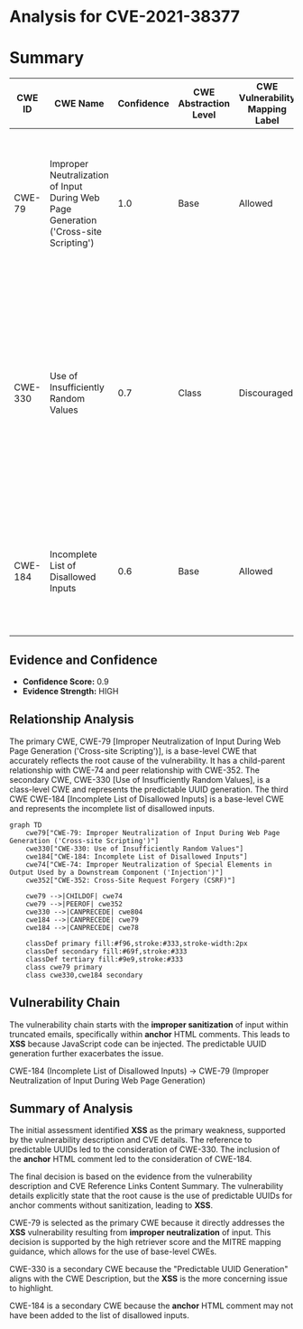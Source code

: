 # Analysis for CVE-2021-38377

# Summary
| CWE ID | CWE Name | Confidence | CWE Abstraction Level | CWE Vulnerability Mapping Label | CWE-Vulnerability Mapping Notes |
|---|---|---|---|---|---|
| CWE-79 | Improper Neutralization of Input During Web Page Generation ('Cross-site Scripting') | 1.0 | Base | Allowed | Primary CWE: The vulnerability description explicitly mentions **XSS** and JavaScript injection, aligning with the core characteristics of this CWE. |
| CWE-330 | Use of Insufficiently Random Values | 0.7 | Class | Discouraged | Secondary CWE: The CVE Reference mentions "Predictable UUID Generation" which aligns with the description of this CWE, however, it is a Class level CWE and we have an option to assign CWE-79 which is a Base level. |
| CWE-184 | Incomplete List of Disallowed Inputs | 0.6 | Base | Allowed | Secondary CWE: The description includes "**anchor** HTML comment" which may have not been added to the disallowed list. |

## Evidence and Confidence

*   **Confidence Score:** 0.9
*   **Evidence Strength:** HIGH

## Relationship Analysis
The primary CWE, CWE-79 [Improper Neutralization of Input During Web Page Generation ('Cross-site Scripting')], is a base-level CWE that accurately reflects the root cause of the vulnerability. It has a child-parent relationship with CWE-74 and peer relationship with CWE-352. The secondary CWE, CWE-330 [Use of Insufficiently Random Values], is a class-level CWE and represents the predictable UUID generation. The third CWE CWE-184 [Incomplete List of Disallowed Inputs] is a base-level CWE and represents the incomplete list of disallowed inputs.

```mermaid
graph TD
    cwe79["CWE-79: Improper Neutralization of Input During Web Page Generation ('Cross-site Scripting')"]
    cwe330["CWE-330: Use of Insufficiently Random Values"]
    cwe184["CWE-184: Incomplete List of Disallowed Inputs"]
    cwe74["CWE-74: Improper Neutralization of Special Elements in Output Used by a Downstream Component ('Injection')"]
    cwe352["CWE-352: Cross-Site Request Forgery (CSRF)"]

    cwe79 -->|CHILDOF| cwe74
    cwe79 -->|PEEROF| cwe352
    cwe330 -->|CANPRECEDE| cwe804
    cwe184 -->|CANPRECEDE| cwe79
    cwe184 -->|CANPRECEDE| cwe78

    classDef primary fill:#f96,stroke:#333,stroke-width:2px
    classDef secondary fill:#69f,stroke:#333
    classDef tertiary fill:#9e9,stroke:#333
    class cwe79 primary
    class cwe330,cwe184 secondary
```

## Vulnerability Chain
The vulnerability chain starts with the **improper sanitization** of input within truncated emails, specifically within **anchor** HTML comments. This leads to **XSS** because JavaScript code can be injected. The predictable UUID generation further exacerbates the issue.

CWE-184 (Incomplete List of Disallowed Inputs) -> CWE-79 (Improper Neutralization of Input During Web Page Generation)

## Summary of Analysis
The initial assessment identified **XSS** as the primary weakness, supported by the vulnerability description and CVE details. The reference to predictable UUIDs led to the consideration of CWE-330. The inclusion of the **anchor** HTML comment led to the consideration of CWE-184.

The final decision is based on the evidence from the vulnerability description and CVE Reference Links Content Summary.
The vulnerability details explicitly state that the root cause is the use of predictable UUIDs for anchor comments without sanitization, leading to **XSS**.

CWE-79 is selected as the primary CWE because it directly addresses the **XSS** vulnerability resulting from **improper neutralization** of input. This decision is supported by the high retriever score and the MITRE mapping guidance, which allows for the use of base-level CWEs.

CWE-330 is a secondary CWE because the "Predictable UUID Generation" aligns with the CWE Description, but the **XSS** is the more concerning issue to highlight.

CWE-184 is a secondary CWE because the **anchor** HTML comment may not have been added to the list of disallowed inputs.